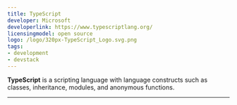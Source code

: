```yaml
---
title: TypeScript
developer: Microsoft
developerlink: https://www.typescriptlang.org/
licensingmodel: open source
logo: /logo/320px-TypeScript_Logo.svg.png
tags:
- development
- devstack
---
```

__TypeScript__ is a scripting language with language constructs such as classes, inheritance, modules, and anonymous functions.

---
